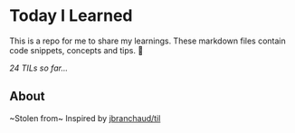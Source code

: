 # Today I Learned
This is a repo for me to share my learnings. These markdown files contain code snippets, concepts and tips. 🧠

_24 TILs so far..._

## About
~Stolen from~ Inspired by [jbranchaud/til](https://github.com/jbranchaud/til)
